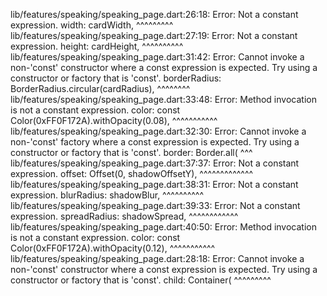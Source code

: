 lib/features/speaking/speaking_page.dart:26:18: Error: Not a constant expression.
          width: cardWidth,
                 ^^^^^^^^^
lib/features/speaking/speaking_page.dart:27:19: Error: Not a constant expression.
          height: cardHeight,
                  ^^^^^^^^^^
lib/features/speaking/speaking_page.dart:31:42: Error: Cannot invoke a non-'const' constructor where a const expression is expected.
Try using a constructor or factory that is 'const'.
              borderRadius: BorderRadius.circular(cardRadius),
                                         ^^^^^^^^
lib/features/speaking/speaking_page.dart:33:48: Error: Method invocation is not a constant expression.
                color: const Color(0xFF0F172A).withOpacity(0.08),
                                               ^^^^^^^^^^^
lib/features/speaking/speaking_page.dart:32:30: Error: Cannot invoke a non-'const' factory where a const expression is expected.
Try using a constructor or factory that is 'const'.
              border: Border.all(
                             ^^^
lib/features/speaking/speaking_page.dart:37:37: Error: Not a constant expression.
                  offset: Offset(0, shadowOffsetY),
                                    ^^^^^^^^^^^^^
lib/features/speaking/speaking_page.dart:38:31: Error: Not a constant expression.
                  blurRadius: shadowBlur,
                              ^^^^^^^^^^
lib/features/speaking/speaking_page.dart:39:33: Error: Not a constant expression.
                  spreadRadius: shadowSpread,
                                ^^^^^^^^^^^^
lib/features/speaking/speaking_page.dart:40:50: Error: Method invocation is not a constant expression.
                  color: const Color(0xFF0F172A).withOpacity(0.12),
                                                 ^^^^^^^^^^^
lib/features/speaking/speaking_page.dart:28:18: Error: Cannot invoke a non-'const' constructor where a const expression is expected.
Try using a constructor or factory that is 'const'.
          child: Container(
                 ^^^^^^^^^